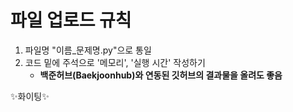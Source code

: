 # 파일 업로드 규칙
1. 파일명 "이름_문제명.py"으로 통일
2. 코드 밑에 주석으로 '메모리', '실행 시간' 작성하기
   - **백준허브(Baekjoonhub)와 연동된 깃허브의 결과물을 올려도 좋음**

✨화이팅✨